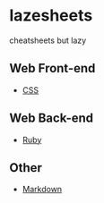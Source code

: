 # lazesheets
cheatsheets but lazy

## Web Front-end
 - [CSS](css.css)

## Web Back-end
 - [Ruby](rb.rb)

## Other
 - [Markdown](md.md)